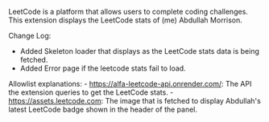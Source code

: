 LeetCode is a platform that allows users to complete coding challenges. This extension displays the LeetCode stats of (me) Abdullah Morrison.

Change Log:
- Added Skeleton loader that displays as the LeetCode stats data is being fetched.
- Added Error page if the leetcode stats fail to load.

Allowlist explanations:
    - https://alfa-leetcode-api.onrender.com/: The API the extension queries to get the LeetCode stats.
    - https://assets.leetcode.com: The image that is fetched to display Abdullah's latest LeetCode badge shown in the header of the panel.
